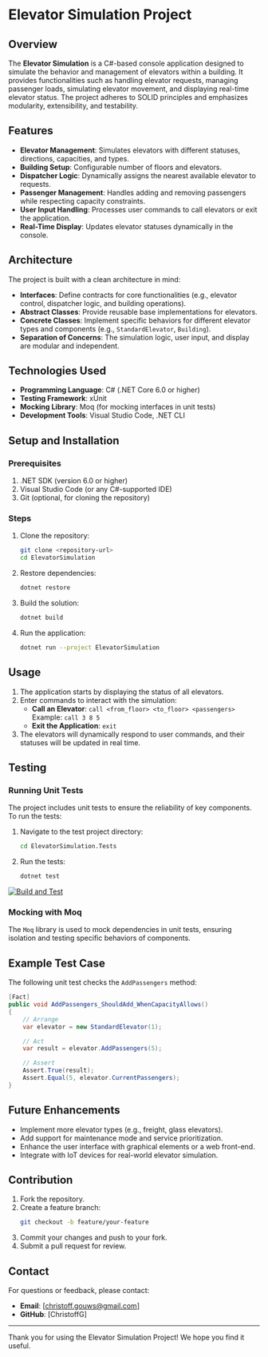 # Elevator Simulation Project

## Overview
The **Elevator Simulation** is a C#-based console application designed to simulate the behavior and management of elevators within a building. It provides functionalities such as handling elevator requests, managing passenger loads, simulating elevator movement, and displaying real-time elevator status. The project adheres to SOLID principles and emphasizes modularity, extensibility, and testability.

## Features
- **Elevator Management**: Simulates elevators with different statuses, directions, capacities, and types.
- **Building Setup**: Configurable number of floors and elevators.
- **Dispatcher Logic**: Dynamically assigns the nearest available elevator to requests.
- **Passenger Management**: Handles adding and removing passengers while respecting capacity constraints.
- **User Input Handling**: Processes user commands to call elevators or exit the application.
- **Real-Time Display**: Updates elevator statuses dynamically in the console.

## Architecture
The project is built with a clean architecture in mind:
- **Interfaces**: Define contracts for core functionalities (e.g., elevator control, dispatcher logic, and building operations).
- **Abstract Classes**: Provide reusable base implementations for elevators.
- **Concrete Classes**: Implement specific behaviors for different elevator types and components (e.g., `StandardElevator`, `Building`).
- **Separation of Concerns**: The simulation logic, user input, and display are modular and independent.

## Technologies Used
- **Programming Language**: C# (.NET Core 6.0 or higher)
- **Testing Framework**: xUnit
- **Mocking Library**: Moq (for mocking interfaces in unit tests)
- **Development Tools**: Visual Studio Code, .NET CLI

## Setup and Installation
### Prerequisites
1. .NET SDK (version 6.0 or higher)
2. Visual Studio Code (or any C#-supported IDE)
3. Git (optional, for cloning the repository)

### Steps
1. Clone the repository:
   ```bash
   git clone <repository-url>
   cd ElevatorSimulation
   ```
2. Restore dependencies:
   ```bash
   dotnet restore
   ```
3. Build the solution:
   ```bash
   dotnet build
   ```
4. Run the application:
   ```bash
   dotnet run --project ElevatorSimulation
   ```

## Usage
1. The application starts by displaying the status of all elevators.
2. Enter commands to interact with the simulation:
   - **Call an Elevator**: `call <from_floor> <to_floor> <passengers>`
     Example: `call 3 8 5`
   - **Exit the Application**: `exit`
3. The elevators will dynamically respond to user commands, and their statuses will be updated in real time.

## Testing
### Running Unit Tests
The project includes unit tests to ensure the reliability of key components. To run the tests:
1. Navigate to the test project directory:
   ```bash
   cd ElevatorSimulation.Tests
   ```
2. Run the tests:
   ```bash
   dotnet test
   ```

[![Build and Test](https://github.com/ChristoffG/ElevatorSimulation/actions/workflows/build.yml/badge.svg)](https://github.com/ChristoffG/ElevatorSimulation/actions/workflows/build.yml)

### Mocking with Moq
The `Moq` library is used to mock dependencies in unit tests, ensuring isolation and testing specific behaviors of components.

## Example Test Case
The following unit test checks the `AddPassengers` method:
```csharp
[Fact]
public void AddPassengers_ShouldAdd_WhenCapacityAllows()
{
    // Arrange
    var elevator = new StandardElevator(1);

    // Act
    var result = elevator.AddPassengers(5);

    // Assert
    Assert.True(result);
    Assert.Equal(5, elevator.CurrentPassengers);
}
```

## Future Enhancements
- Implement more elevator types (e.g., freight, glass elevators).
- Add support for maintenance mode and service prioritization.
- Enhance the user interface with graphical elements or a web front-end.
- Integrate with IoT devices for real-world elevator simulation.

## Contribution
1. Fork the repository.
2. Create a feature branch:
   ```bash
   git checkout -b feature/your-feature
   ```
3. Commit your changes and push to your fork.
4. Submit a pull request for review.

## Contact
For questions or feedback, please contact:
- **Email**: [christoff.gouws@gmail.com]
- **GitHub**: [ChristoffG]

---
Thank you for using the Elevator Simulation Project! We hope you find it useful.

